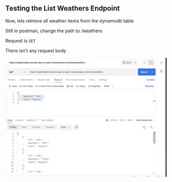 ## Testing the List Weathers Endpoint
Now, lets retrieve all weather items from the dynamodb table

Still in postman, change the path to /weathers

Request is `GET`

There isn't any request body

![alt text](https://raw.githubusercontent.com/EducloudHQ/rest_with_sam_python/master/assets/get_weather_items.png)